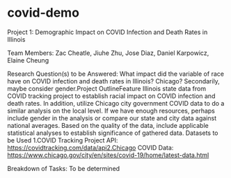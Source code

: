 # covid-demo
Project 1: Demographic Impact on COVID Infection and Death Rates in Illinois

Team Members: Zac Cheatle, Jiuhe Zhu, Jose Diaz, Daniel Karpowicz, Elaine Cheung

Research Question(s) to be Answered:
What impact did the variable of race have on COVID infection and death rates in Illinois? Chicago? Secondarily, maybe consider gender.Project OutlineFeature Illinois state data from COVID tracking project to establish racial impact on COVID infection and death rates. In addition, utilize Chicago city government COVID data to do a similar analysis on the local level. If we have enough resources, perhaps include gender in the analysis or compare our state and city data against national averages. Based on the quality of the data, include applicable statistical analyses to establish significance of gathered data. Datasets to be Used 1.COVID Tracking Project API: https://covidtracking.com/data/api2.Chicago COVID Data: https://www.chicago.gov/city/en/sites/covid-19/home/latest-data.html

Breakdown of Tasks: To be determined
